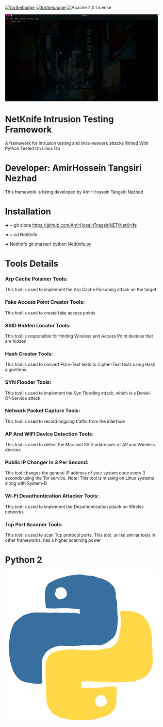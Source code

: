 [![forthebadge](https://forthebadge.com/images/badges/made-with-python.svg)](https://forthebadge.com)
[![forthebadge](https://forthebadge.com/images/badges/built-with-love.svg)](https://forthebadge.com)
![Apache 2,0 License](https://img.shields.io/badge/license-Apache%202.0-blue)
<p align="center">
  <img src="Logo/Net.gif" alt="Master">
</p>

# NetKnife Intrusion Testing Framework
A framework for intrusion testing and intra-network attacks
Writed With Python 
Tested On Linux OS 
# Developer: AmirHossein Tangsiri Nezhad
This framework is being developed by Amir Hossein Tangsiri Nezhad

# Installation
➜  ~ git clone https://github.com/AmirHoseinTnagsiriNET/NetKnife 

➜  ~ cd NetKnife 

➜  NetKnife git:(master) python NetKnife.py 


# Tools Details 

### Arp Cache Poisiner Tools:

This tool is used to implement the Arp Cache Poisoning attack on the target

### Fake Access Point Creator Tools:

This tool is used to create fake access points

### SSID Hidden Locator Tools:

This tool is responsible for finding Wireless and Access Point devices that are hidden

### Hash Creator Tools:

This tool is used to convert Plain-Text texts to Cipher-Text texts using Hash algorithms.

### SYN Flooder Tools:

This tool is used to implement the Syn Flooding attack, which is a Denial-Of-Service attack

### Network Packet Capture Tools:

This tool is used to record ongoing traffic from the interface

### AP And WIFI Device Detection Tools:

This tool is used to detect the Mac and SSID addresses of AP and Wireless devices

### Public IP Changer In 3 Per Second:

This tool changes the general IP address of your system once every 3 seconds using the Tor service.
Note: This tool is missing on Linux systems along with System-D

### Wi-Fi Deauthentication Attacker Tools:

This tool is used to implement the Deauthentication attack on Wirelss networks

### Tcp Port Scanner Tools:

This tool is used to scan Tcp protocol ports. This tool, unlike similar tools in other frameworks, has a higher scanning power

# Python 2
<p align="center">
  <img src="Logo/Python-Logo.gif" alt="Master">
</p>
